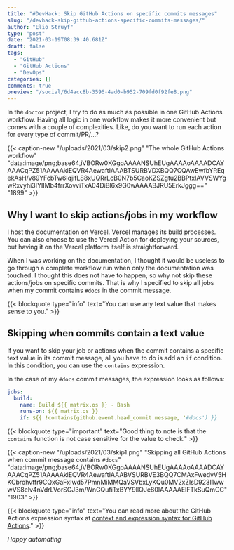 ```yaml
---
title: "#DevHack: Skip GitHub Actions on specific commits messages"
slug: "/devhack-skip-github-actions-specific-commits-messages/"
author: "Elio Struyf"
type: "post"
date: "2021-03-19T08:39:40.681Z"
draft: false
tags:
  - "GitHub"
  - "GitHub Actions"
  - "DevOps"
categories: []
comments: true
preview: "/social/6d4acc8b-3596-4ad0-b952-709fd0f92fe8.png"
---
```


In the `doctor` project, I try to do as much as possible in one GitHub Actions workflow. Having all logic in one workflow makes it more convenient but comes with a couple of complexities. Like, do you want to run each action for every type of commit/PR/...?

{{< caption-new "/uploads/2021/03/skip2.png" "The whole GitHub Actions workflow"  "data:image/png;base64,iVBORw0KGgoAAAANSUhEUgAAAAoAAAADCAYAAACqPZ51AAAAAklEQVR4AewaftIAAABTSURBVDXBQQ7CQAwEwfbYREqekAsH/v89YFcbTw6IqjifL88xUQRrLcB0N7b5CaoKZSZgtu2BBPtxIAVVSWYgwRxvyhi3IYIIMb4frrXovviTxA04DiBl6x9G0wAAAABJRU5ErkJggg==" "1899" >}}

## Why I want to skip actions/jobs in my workflow

I host the documentation on Vercel. Vercel manages its build processes. You can also choose to use the Vercel Action for deploying your sources, but having it on the Vercel platform itself is straightforward.

When I was working on the documentation, I thought it would be useless to go through a complete workflow run when only the documentation was touched. I thought this does not have to happen, so why not skip these actions/jobs on specific commits. That is why I specified to skip all jobs when my commit contains `#docs` in the commit message.

{{< blockquote type="info" text="You can use any text value that makes sense to you." >}}

## Skipping when commits contain a text value

If you want to skip your job or actions when the commit contains a specific text value in its commit message, all you have to do is add an `if` condition. In this condition, you can use the `contains` expression.

In the case of my `#docs` commit messages, the expression looks as follows:

```yaml
jobs:
  build:
    name: Build ${{ matrix.os }} - Bash
    runs-on: ${{ matrix.os }}
    if: ${{ !contains(github.event.head_commit.message, '#docs') }}
```

{{< blockquote type="important" text="Good thing to note is that the `contains` function is not case sensitive for the value to check." >}}

{{< caption-new "/uploads/2021/03/skip1.png" "Skipping all GitHub Actions when commit message contains `#docs`"  "data:image/png;base64,iVBORw0KGgoAAAANSUhEUgAAAAoAAAADCAYAAACqPZ51AAAAAklEQVR4AewaftIAAABVSURBVE3BQQ7CMAxFwedvV5HKCbrohvtfr9CQxGaFxIwd57PmnMiMMQaVSVbxLyKQu0MV2xZIsD923I1wwwVS8elv4nVdrLVorSGJ3m/WnGQufiTxBYY9IlQJe80IAAAAAElFTkSuQmCC" "1903" >}}

{{< blockquote type="info" text="You can read more about the GitHub Actions expression syntax at [context and expression syntax for GitHub Actions](https://docs.github.com/en/actions/reference/context-and-expression-syntax-for-github-actions#about-contexts-and-expressions)." >}}

*Happy automating*
